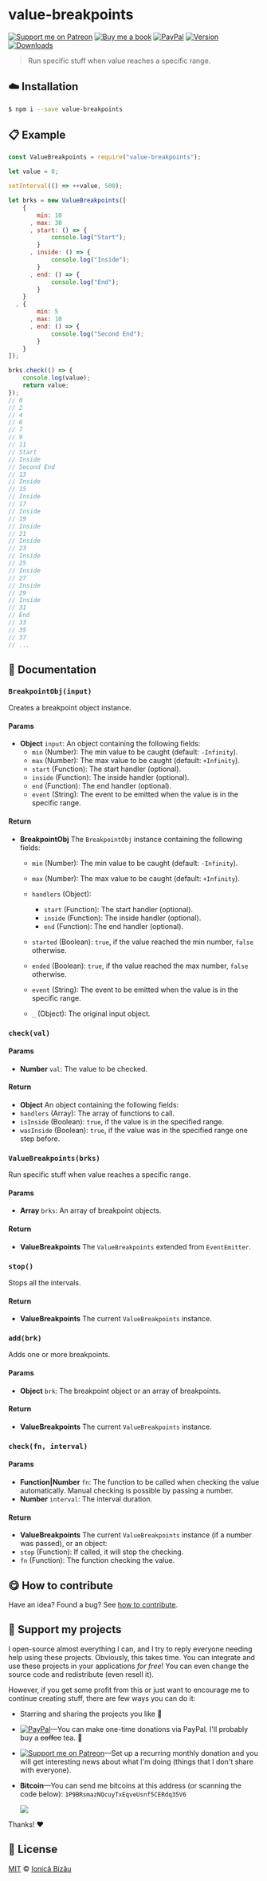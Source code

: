 
# value-breakpoints

 [![Support me on Patreon][badge_patreon]][patreon] [![Buy me a book][badge_amazon]][amazon] [![PayPal][badge_paypal_donate]][paypal-donations] [![Version](https://img.shields.io/npm/v/value-breakpoints.svg)](https://www.npmjs.com/package/value-breakpoints) [![Downloads](https://img.shields.io/npm/dt/value-breakpoints.svg)](https://www.npmjs.com/package/value-breakpoints)

> Run specific stuff when value reaches a specific range.

## :cloud: Installation

```sh
$ npm i --save value-breakpoints
```


## :clipboard: Example



```js
const ValueBreakpoints = require("value-breakpoints");

let value = 0;

setInterval(() => ++value, 500);

let brks = new ValueBreakpoints([
    {
        min: 10
      , max: 30
      , start: () => {
            console.log("Start");
        }
      , inside: () => {
            console.log("Inside");
        }
      , end: () => {
            console.log("End");
        }
    }
  , {
        min: 5
      , max: 10
      , end: () => {
            console.log("Second End");
        }
    }
]);

brks.check(() => {
    console.log(value);
    return value;
});
// 0
// 2
// 4
// 6
// 7
// 9
// 11
// Start
// Inside
// Second End
// 13
// Inside
// 15
// Inside
// 17
// Inside
// 19
// Inside
// 21
// Inside
// 23
// Inside
// 25
// Inside
// 27
// Inside
// 29
// Inside
// 31
// End
// 33
// 35
// 37
// ...
```

## :memo: Documentation


### `BreakpointObj(input)`
Creates a breakpoint object instance.

#### Params
- **Object** `input`: An object containing the following fields:
  - `min` (Number): The min value to be caught (default: `-Infinity`).
  - `max` (Number): The max value to be caught (default: `+Infinity`).
  - `start` (Function): The start handler (optional).
  - `inside` (Function): The inside handler (optional).
  - `end` (Function): The end handler (optional).
  - `event` (String): The event to be emitted when the value is in the specific range.

#### Return
- **BreakpointObj** The `BreakpointObj` instance containing the following fields:
  - `min` (Number): The min value to be caught (default: `-Infinity`).
  - `max` (Number): The max value to be caught (default: `+Infinity`).
  - `handlers` (Object):

     - `start` (Function): The start handler (optional).
     - `inside` (Function): The inside handler (optional).
     - `end` (Function): The end handler (optional).

  - `started` (Boolean): `true`, if the value reached the min number, `false` otherwise.
  - `ended` (Boolean): `true`, if the value reached the max number, `false` otherwise.
  - `event` (String): The event to be emitted when the value is in the specific range.
  - `_` (Object): The original input object.

### `check(val)`

#### Params
- **Number** `val`: The value to be checked.

#### Return
- **Object** An object containing the following fields:
 - `handlers` (Array): The array of functions to call.
 - `isInside` (Boolean): `true`, if the value is in the specified range.
 - `wasInside` (Boolean): `true`, if the value was in the specified range one step before.

### `ValueBreakpoints(brks)`
Run specific stuff when value reaches a specific range.

#### Params
- **Array** `brks`: An array of breakpoint objects.

#### Return
- **ValueBreakpoints** The `ValueBreakpoints` extended from `EventEmitter`.

### `stop()`
Stops all the intervals.

#### Return
- **ValueBreakpoints** The current `ValueBreakpoints` instance.

### `add(brk)`
Adds one or more breakpoints.

#### Params
- **Object** `brk`: The breakpoint object or an array of breakpoints.

#### Return
- **ValueBreakpoints** The current `ValueBreakpoints` instance.

### `check(fn, interval)`

#### Params
- **Function|Number** `fn`: The function to be called when checking the value automatically. Manual checking is possible by passing a number.
- **Number** `interval`: The interval duration.

#### Return
- **ValueBreakpoints** The current `ValueBreakpoints` instance (if a number was passed), or an object:
 - `stop` (Function): If called, it will stop the checking.
 - `fn` (Function): The function checking the value.



## :yum: How to contribute
Have an idea? Found a bug? See [how to contribute][contributing].


## :sparkling_heart: Support my projects

I open-source almost everything I can, and I try to reply everyone needing help using these projects. Obviously,
this takes time. You can integrate and use these projects in your applications *for free*! You can even change the source code and redistribute (even resell it).

However, if you get some profit from this or just want to encourage me to continue creating stuff, there are few ways you can do it:

 - Starring and sharing the projects you like :rocket:
 - [![PayPal][badge_paypal]][paypal-donations]—You can make one-time donations via PayPal. I'll probably buy a ~~coffee~~ tea. :tea:
 - [![Support me on Patreon][badge_patreon]][patreon]—Set up a recurring monthly donation and you will get interesting news about what I'm doing (things that I don't share with everyone).
 - **Bitcoin**—You can send me bitcoins at this address (or scanning the code below): `1P9BRsmazNQcuyTxEqveUsnf5CERdq35V6`

    ![](https://i.imgur.com/z6OQI95.png)

Thanks! :heart:



## :scroll: License

[MIT][license] © [Ionică Bizău][website]

[badge_patreon]: http://ionicabizau.github.io/badges/patreon.svg
[badge_amazon]: http://ionicabizau.github.io/badges/amazon.svg
[badge_paypal]: http://ionicabizau.github.io/badges/paypal.svg
[badge_paypal_donate]: http://ionicabizau.github.io/badges/paypal_donate.svg
[patreon]: https://www.patreon.com/ionicabizau
[amazon]: http://amzn.eu/hRo9sIZ
[paypal-donations]: https://www.paypal.com/cgi-bin/webscr?cmd=_s-xclick&hosted_button_id=RVXDDLKKLQRJW
[donate-now]: http://i.imgur.com/6cMbHOC.png

[license]: http://showalicense.com/?fullname=Ionic%C4%83%20Biz%C4%83u%20%3Cbizauionica%40gmail.com%3E%20(https%3A%2F%2Fionicabizau.net)&year=2016#license-mit
[website]: https://ionicabizau.net
[contributing]: /CONTRIBUTING.md
[docs]: /DOCUMENTATION.md
